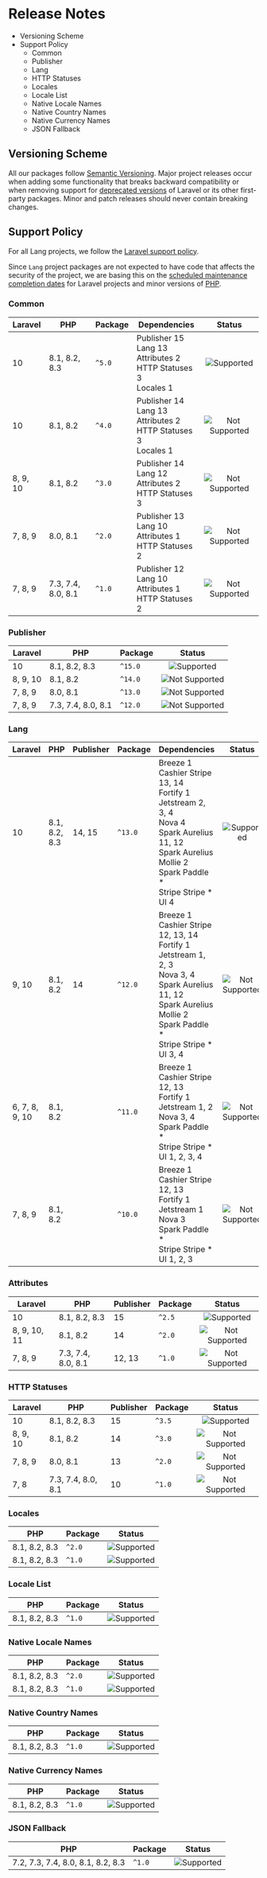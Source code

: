 # Release Notes

<tldr>

- <a anchor="versioning-scheme" summary="">Versioning Scheme</a>
- <a anchor="support-policy" summary="">Support Policy</a>
    - <a anchor="common" summary="">Common</a>
    - <a anchor="publisher" summary="">Publisher</a>
    - <a anchor="lang" summary="">Lang</a>
    - <a anchor="http-statuses" summary="">HTTP Statuses</a>
    - <a anchor="locales" summary="">Locales</a>
    - <a anchor="locale-list" summary="">Locale List</a>
    - <a anchor="native-locale-names" summary="">Native Locale Names</a>
    - <a anchor="native-country-names" summary="">Native Country Names</a>
    - <a anchor="native-currency-names" summary="">Native Currency Names</a>
    - <a anchor="json-fallback" summary="">JSON Fallback</a>

</tldr>

## Versioning Scheme

All our packages follow [Semantic Versioning](https://semver.org).
Major project releases occur when adding some functionality that breaks backward compatibility or when removing support
for [deprecated versions](https://laravel.com/docs/releases) of Laravel or its other first-party packages.
Minor and patch releases should never contain breaking changes.

## Support Policy

For all Lang projects, we follow the [Laravel support policy](https://laravel.com/docs/releases).

Since `Lang` project packages are not expected to have code that affects the security of the project, we are
basing this on the [scheduled maintenance completion dates](https://laravel.com/docs/releases#support-policy)
for Laravel projects and minor versions of [PHP](https://www.php.net).

### Common

| Laravel  | PHP                | Package | Dependencies                                                                |                 Status                  |
|----------|--------------------|---------|-----------------------------------------------------------------------------|:---------------------------------------:|
| 10       | 8.1, 8.2, 8.3      | `^5.0`  | Publisher 15<br/>Lang 13<br/>Attributes 2<br/>HTTP Statuses 3<br/>Locales 1 |     ![Supported](%badge-supported%)     |
| 10       | 8.1, 8.2           | `^4.0`  | Publisher 14<br/>Lang 13<br/>Attributes 2<br/>HTTP Statuses 3<br/>Locales 1 | ![Not Supported](%badge-not-supported%) |
| 8, 9, 10 | 8.1, 8.2           | `^3.0`  | Publisher 14<br/>Lang 12<br/>Attributes 2<br/>HTTP Statuses 3               | ![Not Supported](%badge-not-supported%) |
| 7, 8, 9  | 8.0, 8.1           | `^2.0`  | Publisher 13<br/>Lang 10<br/>Attributes 1<br/>HTTP Statuses 2               | ![Not Supported](%badge-not-supported%) |
| 7, 8, 9  | 7.3, 7.4, 8.0, 8.1 | `^1.0`  | Publisher 12<br/>Lang 10<br/>Attributes 1<br/>HTTP Statuses 2               | ![Not Supported](%badge-not-supported%) |

### Publisher

| Laravel  | PHP                | Package |                 Status                  |
|----------|--------------------|---------|:---------------------------------------:|
| 10       | 8.1, 8.2, 8.3      | `^15.0` |     ![Supported](%badge-supported%)     |
| 8, 9, 10 | 8.1, 8.2           | `^14.0` | ![Not Supported](%badge-not-supported%) |
| 7, 8, 9  | 8.0, 8.1           | `^13.0` | ![Not Supported](%badge-not-supported%) |
| 7, 8, 9  | 7.3, 7.4, 8.0, 8.1 | `^12.0` | ![Not Supported](%badge-not-supported%) |

### Lang

| Laravel        | PHP      | Publisher | Package | Dependencies                                                                                                                                                                                      |                 Status                  |
|----------------|----------|-----------|---------|---------------------------------------------------------------------------------------------------------------------------------------------------------------------------------------------------|:---------------------------------------:|
| 10             | 8.1, 8.2, 8.3 | 14, 15    | `^13.0` | Breeze 1<br/>Cashier Stripe 13, 14<br/>Fortify 1<br/>Jetstream 2, 3, 4<br/>Nova 4<br/>Spark Aurelius 11, 12<br/>Spark Aurelius Mollie 2<br/>Spark Paddle *<br/>Stripe Stripe *<br/>UI 4           |     ![Supported](%badge-supported%)     |
| 9, 10          | 8.1, 8.2 | 14        | `^12.0` | Breeze 1<br/>Cashier Stripe 12, 13, 14<br/>Fortify 1<br/>Jetstream 1, 2, 3<br/>Nova 3, 4<br/>Spark Aurelius 11, 12<br/>Spark Aurelius Mollie 2<br/>Spark Paddle *<br/>Stripe Stripe *<br/>UI 3, 4 | ![Not Supported](%badge-not-supported%) |
| 6, 7, 8, 9, 10 | 8.1, 8.2 |           | `^11.0` | Breeze 1<br/>Cashier Stripe 12, 13<br/>Fortify 1<br/>Jetstream 1, 2<br/>Nova 3, 4<br/>Spark Paddle *<br/>Stripe Stripe *<br/>UI 1, 2, 3, 4                                                        | ![Not Supported](%badge-not-supported%) |
| 7, 8, 9        | 8.1, 8.2 |           | `^10.0` | Breeze 1<br/>Cashier Stripe 12, 13<br/>Fortify 1<br/>Jetstream 1<br/>Nova 3<br/>Spark Paddle *<br/>Stripe Stripe *<br/>UI 1, 2, 3                                                                 | ![Not Supported](%badge-not-supported%) |

### Attributes

| Laravel      | PHP                | Publisher | Package |                 Status                  |
|--------------|--------------------|-----------|---------|:---------------------------------------:|
| 10           | 8.1, 8.2, 8.3           | 15        | `^2.5`  |     ![Supported](%badge-supported%)     |
| 8, 9, 10, 11 | 8.1, 8.2           | 14        | `^2.0`  | ![Not Supported](%badge-not-supported%) |
| 7, 8, 9      | 7.3, 7.4, 8.0, 8.1 | 12, 13    | `^1.0`  | ![Not Supported](%badge-not-supported%) |

### HTTP Statuses

| Laravel  | PHP                | Publisher | Package |                 Status                  |
|----------|--------------------|-----------|---------|:---------------------------------------:|
| 10       | 8.1, 8.2, 8.3           | 15        | `^3.5`  |     ![Supported](%badge-supported%)     |
| 8, 9, 10 | 8.1, 8.2           | 14        | `^3.0`  | ![Not Supported](%badge-not-supported%) |
| 7, 8, 9  | 8.0, 8.1           | 13        | `^2.0`  | ![Not Supported](%badge-not-supported%) |
| 7, 8     | 7.3, 7.4, 8.0, 8.1 | 10        | `^1.0`  | ![Not Supported](%badge-not-supported%) |

### Locales

| PHP      | Package |             Status              |
|----------|---------|:-------------------------------:|
| 8.1, 8.2, 8.3 | `^2.0`  | ![Supported](%badge-supported%) |
| 8.1, 8.2, 8.3 | `^1.0`  | ![Supported](%badge-supported%) |

### Locale List

| PHP      | Package |             Status              |
|----------|---------|:-------------------------------:|
| 8.1, 8.2, 8.3 | `^1.0`  | ![Supported](%badge-supported%) |

### Native Locale Names

| PHP      | Package |             Status              |
|----------|---------|:-------------------------------:|
| 8.1, 8.2, 8.3 | `^2.0`  | ![Supported](%badge-supported%) |
| 8.1, 8.2, 8.3 | `^1.0`  | ![Supported](%badge-supported%) |

### Native Country Names

| PHP      | Package |             Status              |
|----------|---------|:-------------------------------:|
| 8.1, 8.2, 8.3 | `^1.0`  | ![Supported](%badge-supported%) |

### Native Currency Names

| PHP      | Package |             Status              |
|----------|---------|:-------------------------------:|
| 8.1, 8.2, 8.3 | `^1.0`  | ![Supported](%badge-supported%) |

### JSON Fallback

| PHP                          | Package |             Status              |
|------------------------------|---------|:-------------------------------:|
| 7.2, 7.3, 7.4, 8.0, 8.1, 8.2, 8.3 | `^1.0`  | ![Supported](%badge-supported%) |
